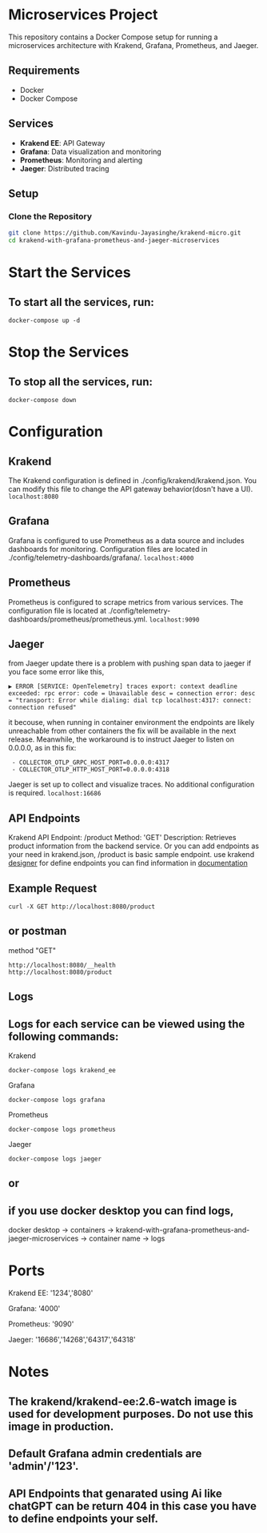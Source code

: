 # Microservices Project

This repository contains a Docker Compose setup for running a microservices architecture with Krakend, Grafana, Prometheus, and Jaeger.

## Requirements

- Docker
- Docker Compose

## Services

- **Krakend EE**: API Gateway 
- **Grafana**: Data visualization and monitoring 
- **Prometheus**: Monitoring and alerting 
- **Jaeger**: Distributed tracing 

## Setup

### Clone the Repository

```sh
git clone https://github.com/Kavindu-Jayasinghe/krakend-micro.git
cd krakend-with-grafana-prometheus-and-jaeger-microservices
```
# Start the Services
## To start all the services, run:
```
docker-compose up -d
```
# Stop the Services
## To stop all the services, run:
```
docker-compose down

```
# Configuration
## Krakend 
The Krakend configuration is defined in ./config/krakend/krakend.json. You can modify this file to change the API gateway behavior(dosn't have a UI).
```localhost:8080```
## Grafana 
Grafana is configured to use Prometheus as a data source and includes dashboards for monitoring. Configuration files are located in ./config/telemetry-dashboards/grafana/.
```localhost:4000```
## Prometheus 
Prometheus is configured to scrape metrics from various services. The configuration file is located at ./config/telemetry-dashboards/prometheus/prometheus.yml.
```localhost:9090```
## Jaeger 
from Jaeger update there is a problem with pushing span data to jaeger if you face some error like this, 
```
▶ ERROR [SERVICE: OpenTelemetry] traces export: context deadline exceeded: rpc error: code = Unavailable desc = connection error: desc = "transport: Error while dialing: dial tcp localhost:4317: connect: connection refused"
```
it becouse, when running in container environment the endpoints are likely unreachable from other containers the fix will be available in the next release. Meanwhile, the workaround is to instruct Jaeger to listen on 0.0.0.0, as in this fix:
```
 - COLLECTOR_OTLP_GRPC_HOST_PORT=0.0.0.0:4317
 - COLLECTOR_OTLP_HTTP_HOST_PORT=0.0.0.0:4318
```
Jaeger is set up to collect and visualize traces. No additional configuration is required.
```localhost:16686```
## API Endpoints
Krakend API
Endpoint: /product
Method: 'GET'
Description: Retrieves product information from the backend service.
Or you can add endpoints as your need in krakend.json, /product is basic sample endpoint. use krakend [designer](https://designer.krakend.io/#!/) for define endpoints you can find information in [documentation](https://www.krakend.io/docs/)
## Example Request
```
curl -X GET http://localhost:8080/product

```
## or postman
method "GET"
```
http://localhost:8080/__health
http://localhost:8080/product
```
## Logs
## Logs for each service can be viewed using the following commands:
 Krakend
 ```
docker-compose logs krakend_ee

```
Grafana
```
docker-compose logs grafana

```
Prometheus
```
docker-compose logs prometheus

```
Jaeger
```
docker-compose logs jaeger

```
## or 
## if you use docker desktop you can find logs, 
docker desktop -> containers -> krakend-with-grafana-prometheus-and-jaeger-microservices
 -> container name -> logs 
# Ports
Krakend EE: '1234','8080'

Grafana: '4000'

Prometheus: '9090'

Jaeger: '16686','14268','64317','64318'

# Notes
## The krakend/krakend-ee:2.6-watch image is used for development purposes. Do not use this image in production.
## Default Grafana admin credentials are 'admin'/'123'.
## API Endpoints that genarated using Ai like chatGPT can be return 404 in this case you have to define endpoints your self.



